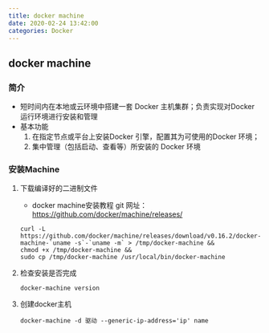 ```yaml
---
title: docker machine
date: 2020-02-24 13:42:00
categories: Docker
---
```


## docker machine

### 简介
- 短时间内在本地或云环境中搭建一套 Docker 主机集群；负责实现对Docker 运行环境进行安装和管理
- 基本功能
    1.  在指定节点或平台上安装Docker 引擎，配置其为可使用的Docker 环境；
    2.  集中管理（包括启动、查看等）所安装的 Docker 环境

### 安装Machine
1.  下载编译好的二进制文件
    - docker machine安装教程 git 网址：https://github.com/docker/machine/releases/
    ```
    curl -L https://github.com/docker/machine/releases/download/v0.16.2/docker-machine-`uname -s`-`uname -m` > /tmp/docker-machine &&
    chmod +x /tmp/docker-machine &&
    sudo cp /tmp/docker-machine /usr/local/bin/docker-machine
    ```

3.  检查安装是否完成
    ```
    docker-machine version
    ```

2.  创建docker主机
    ```
    docker-machine -d 驱动 --generic-ip-address='ip' name
    ```
